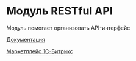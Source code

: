 # Модуль RESTful API

Модуль помогает организовать API-интерфейс

[Документация](https://gitlab.com/artamonov.denis/artamonov.api/wikis/home)

[Маркетплейс 1С-Битрикс](http://marketplace.1c-bitrix.ru/solutions/artamonov.api/)
